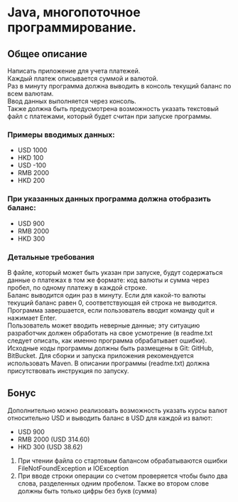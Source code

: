 # Java, многопоточное программирование.
## Общее описание
Написать приложение для учета платежей. <br>
Каждый платеж описывается суммой и валютой. <br>
Раз в минуту программа должна выводить в консоль текущий баланс по всем валютам. <br>
Ввод данных выполняется через консоль.  <br>
Также должна быть предусмотрена возможность указать текстовый файл с платежами, который будет считан при запуске программы.
### Примеры вводимых данных:
* USD 1000
* HKD 100
* USD -100
* RMB 2000
* HKD 200
### При указанных данных программа должна отобразить баланс:
* USD 900
* RMB 2000
* HKD 300
### Детальные требования
В файле, который может быть указан при запуске, будут содержаться данные о платежах в том же формате: код валюты и сумма через 
пробел, по одному платежу в каждой строке.<br>
Баланс выводится один раз в минуту. Если для какой-то валюты текущий баланс равен 0, соответствующая ей строка не выводится.<br>
Программа завершается, если пользователь вводит команду quit и нажимает Enter.<br>
Пользователь может вводить неверные данные; эту ситуацию разработчик должен обработать на свое усмотрение (в readme.txt следует 
описать, как именно программа обрабатывает ошибки).<br>
Исходные коды программы должны быть размещены в Git: GitHub, BitBucket. Для сборки и запуска приложения рекомендуется использовать Maven. В описании программы (readme.txt) должна присутствовать инструкция по запуску. <br>
## Бонус
Дополнительно можно реализовать возможность указать курсы валют относительно USD и выводить баланс в USD для каждой из валют:
* USD 900
* RMB 2000 (USD 314.60)
* HKD 300 (USD 38.62)


1. При чтении файла со стартовым балансом обрабатываются ошибки FileNotFoundException и IOException <br>
2. При вводе строки операции со счетом проверяется чтобы было два слова, разделенных одним пробелом. Также во втором слове должны быть только цифры без букв (сумма)
